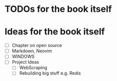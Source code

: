 # TODOs for the book itself

# Ideas for the book itself

- [ ] Chapter on open source
- [ ] Markdown, Neovim
- [ ] WINDOWS
- [ ] Project Ideas
  - [ ] WebScraping
  - [ ] Rebuilding big stuff e.g. Redis
